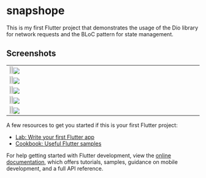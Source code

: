 # snapshope

This is my first Flutter project that demonstrates the usage of the Dio library for network requests and the BLoC pattern for state management.
## Screenshots
<table width="100%">
   <tbody>
    <tr>
<td width="1%"><img src=![1](https://github.com/ahmedsamyha/E-Commerce-App/assets/124884916/3c8047ad-5f86-4f02-b816-6b7738e9fc00)
<td width="1%"><img src=![2](https://github.com/ahmedsamyha/E-Commerce-App/assets/124884916/e942eb61-6fc2-489c-82c2-aea0074c2e0a)
<td width="1%"><img src=![3](https://github.com/ahmedsamyha/E-Commerce-App/assets/124884916/c5f1ca41-c5c6-4d73-bfe5-6406e1e0d443)
     <tbody>
    <tr>              
<td width="1%"><img src=![4](https://github.com/ahmedsamyha/E-Commerce-App/assets/124884916/6f602a54-16fa-4d8e-a96e-1fa82447291c)
<td width="1%"><img src=![5](https://github.com/ahmedsamyha/E-Commerce-App/assets/124884916/9e3139e9-f952-4253-a8b8-879b346ba9fd)
<td width="1%"><img src=![7](https://github.com/ahmedsamyha/E-Commerce-App/assets/124884916/20a671be-4517-4e8a-97ef-8edc6b942f5b)
     <tbody>
    <tr>              
<td width="1%"><img src=![8](https://github.com/ahmedsamyha/E-Commerce-App/assets/124884916/59d44758-435f-4012-9dbc-30d50e15a5b9)
<td width="1%"><img src=![9](https://github.com/ahmedsamyha/E-Commerce-App/assets/124884916/778b7488-dbc5-4cf9-bb8e-7f90c50050dd)
<td width="1%"><img src=![10](https://github.com/ahmedsamyha/E-Commerce-App/assets/124884916/1dcd3ff3-df94-4c8f-813a-770bb2c1b32b)
       <tbody>
    <tr>            
<td width="1%"><img src=![11](https://github.com/ahmedsamyha/E-Commerce-App/assets/124884916/91650627-bb94-42e1-92ef-4f480215402a)
<td width="1%"><img src=![12](https://github.com/ahmedsamyha/E-Commerce-App/assets/124884916/5af17250-a944-4e27-a240-ec63aabe6f8c)
<td width="1%"><img src=![13](https://github.com/ahmedsamyha/E-Commerce-App/assets/124884916/93b2d920-eb0f-44fa-a33d-a3c9e51fd2fa)
         <tbody>
    <tr>          
<td width="1%"><img src=![14](https://github.com/ahmedsamyha/E-Commerce-App/assets/124884916/1034384c-a811-4f5f-8aa3-747db10003b5)
<td width="1%"><img src=![15](https://github.com/ahmedsamyha/E-Commerce-App/assets/124884916/0d612371-176e-4018-99ee-382034fbe8a2)
<td width="1%"><img src=![16](https://github.com/ahmedsamyha/E-Commerce-App/assets/124884916/2bf36253-8bdc-47df-b8e8-fe88d37f877b)

  </tr>
  </tbody>
</table>
A few resources to get you started if this is your first Flutter project:

- [Lab: Write your first Flutter app](https://docs.flutter.dev/get-started/codelab)
- [Cookbook: Useful Flutter samples](https://docs.flutter.dev/cookbook)

For help getting started with Flutter development, view the
[online documentation](https://docs.flutter.dev/), which offers tutorials,
samples, guidance on mobile development, and a full API reference.

